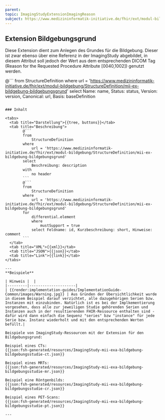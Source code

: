 ```yaml
---
parent:
topic: ImagingStudyExtensionImagingReason
subject: https://www.medizininformatik-initiative.de/fhir/ext/modul-bildgebung/StructureDefinition/mii-ex-bildgebung-bildgebungsgrund
---
```


## Extension Bildgebungsgrund

Diese Extension dient zum Anlegen des Grundes für die Bildgebung. Dieser ist zwar ebenso über eine Referenz in der ImagingStudy abgebildet, in diesem Attribut soll jedoch der Wert aus dem entsprechenden DICOM Tag (Reason for the Requested Procedure Attribute [0040,1002]) genutzt werden.

@```
from
    StructureDefinition
where
    url = 'https://www.medizininformatik-initiative.de/fhir/ext/modul-bildgebung/StructureDefinition/mii-ex-bildgebung-bildgebungsgrund'
select
    Name: name, Status: status, Version: version, Canonical: url, Basis: baseDefinition
```

### Inhalt

<tabs>
  <tab title="Darstellung">{{tree, buttons}}</tab>
  <tab title="Beschreibung">
        @```
        from
	        StructureDefinition
        where
	        url = 'https://www.medizininformatik-initiative.de/fhir/ext/modul-bildgebung/StructureDefinition/mii-ex-bildgebung-bildgebungsgrund'
        select
	        Beschreibung: description
        with
            no header
        ```
        @```
        from
            StructureDefinition
        where
            url = 'https://www.medizininformatik-initiative.de/fhir/ext/modul-bildgebung/StructureDefinition/mii-ex-bildgebung-bildgebungsgrund'
        for
            differential.element
            where
                mustSupport = true
            select Feldname: id, Kurzbeschreibung: short, Hinweise: comment
        ```
  </tab>
  <tab title="XML">{{xml}}</tab>
  <tab title="JSON">{{json}}</tab>
  <tab title="Link">{{link}}</tab>
</tabs>

--- 
**Beispiele**

| Hinweis |  |
|---------|---------------------|
| {{render:implementation-guides/ImplementationGuide-Common/images/Warning.jpg}} | Aus Gründen der Übersichtlichkeit wurde in diesem Beispiel darauf verzichtet, alle dazugehörigen Serien bzw. Instanzen mit einzubinden. Natürlich ist es bei der Implkementierung vorgesehen, dass alle zur jeweiligen Studie gehörenden Serien und Instanzen auch in der resultierenden FHIR-Ressource enthalten sind - dafür wird dann einfach die Sequenz "series" bzw "instance" für jede Serie bzw. Instanz wiederholt und mit den entsprechenden Werten befüllt.|

Beispiele von ImagingStudy-Ressourcen mit der Extension für den Bildgebungsgrund:

Beispiel eines CTs:
{{json:fsh-generated/resources/ImagingStudy-mii-exa-bildgebung-bildgebungsstudie-ct.json}}

Beispiel eines MRTs:
{{json:fsh-generated/resources/ImagingStudy-mii-exa-bildgebung-bildgebungsstudie-mr.json}}

Beispiel eine Röntgenbilds:
{{json:fsh-generated/resources/ImagingStudy-mii-exa-bildgebung-bildgebungsstudie-cr.json}}

Beispiel eines PET-Scans:
{{json:fsh-generated/resources/ImagingStudy-mii-exa-bildgebung-bildgebungsstudie-pt.json}}

---
